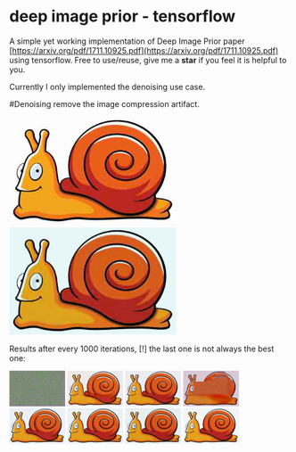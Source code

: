 # deep image prior - tensorflow
A simple yet working implementation of Deep Image Prior paper [https://arxiv.org/pdf/1711.10925.pdf](https://arxiv.org/pdf/1711.10925.pdf) using tensorflow. Free to use/reuse, give me a **star** if you feel it is helpful to you. 

Currently I only implemented the denoising use case.

#Denoising 
remove the image compression artifact.

<img src="img-prior-in/snail.jpg" alt="Drawing" style="width: 300px;"/> <img src="out/denoised-it7500.png" alt="Drawing" style="width: 300px;"/>

Results after every 1000 iterations, [!] the last one is not always the best one:

<img src="out/denoised-it000.png" alt="Drawing" style="width: 100px;"/>
<img src="out/denoised-it1000.png" alt="Drawing" style="width: 100px;"/>
<img src="out/denoised-it2000.png" alt="Drawing" style="width: 100px;"/>
<img src="out/denoised-it3000.png" alt="Drawing" style="width: 100px;"/>
<img src="out/denoised-it4000.png" alt="Drawing" style="width: 100px;"/>
<img src="out/denoised-it5000.png" alt="Drawing" style="width: 100px;"/>
<img src="out/denoised-it6000.png" alt="Drawing" style="width: 100px;"/>
<img src="out/denoised-it6500.png" alt="Drawing" style="width: 100px;"/>
